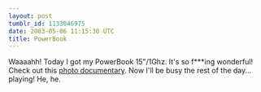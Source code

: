 ```yaml
---
layout: post
tumblr_id: 1133046975
date: 2003-05-06 11:15:30 UTC
title: PowerBook
---
```


Waaaahh! Today I got my PowerBook 15"/1Ghz. It's so f***ing wonderful! Check out this <a href="http://rasmusandersson.se/rp13/photo.asp?v=photos/misc/030506%5F%2D%5FPowerBook/&#38;sid=13">photo documentary</a>. Now I'll be busy the rest of the day... playing! He, he.
